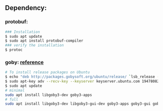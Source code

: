 ## Dependency:

### protobuf:
```sh
### Installation
$ sudo apt update
$ sudo apt install protobuf-compiler
### verify the installation
$ protoc
```

### goby: [reference](https://goby.software/3.0/)
```sh
# To install release packages on Ubuntu
$ echo "deb http://packages.gobysoft.org/ubuntu/release/ `lsb_release -c -s`/" | sudo tee /etc/apt/sources.list.d/gobysoft_release.list
$ sudo apt-key adv --recv-key --keyserver keyserver.ubuntu.com 19478082E2F8D3FE
$ sudo apt update
# minimal
sudo apt install libgoby3-dev goby3-apps
# full
sudo apt install libgoby3-dev libgoby3-gui-dev goby3-apps goby3-gui goby3-doc goby3-test libgoby3-moos-dev goby3-moos
```